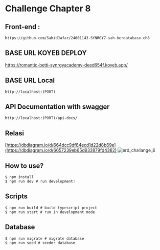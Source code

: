 # Challenge Chapter 8

## Front-end :
``
https://github.com/SahidJafar/24001143-SYNRGY7-sah-bcrdatabase-ch8
``

## BASE URL KOYEB DEPLOY
https://romantic-betti-synrgyacademy-deed654f.koyeb.app/

## BASE URL Local
```
http://localhost:(PORT)
```
## API Documentation with swagger
```
http://localhost:(PORT)/api-docs/
```

## Relasi
[https://dbdiagram.io/d/664dcc9df84ecd1d22d8b69e](https://dbdiagram.io/d/6657239eb65d933879fd4382)
![erd_challange_6](https://github.com/SahidJafar/24001143-SYNRGY7-sah-bcr-ch6/assets/58686490/00c90422-712a-4f03-b333-aa1ddfa0db99)

## How to use?

```
$ npm install
$ npm run dev # run development!
```

## Scripts

```
$ npm run build # build typescript project
$ npm run start # run in development mode
```

## Database

```
$ npm run migrate # migrate database
$ npm run seed # seeder database
```
